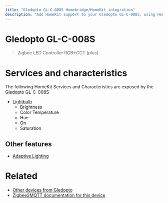 ```yaml
---
title: "Gledopto GL-C-008S Homebridge/HomeKit integration"
description: "Add HomeKit support to your Gledopto GL-C-008S, using Homebridge, Zigbee2MQTT and homebridge-z2m."
---
```

<!---
This file has been GENERATED using src/docgen/docgen.ts
DO NOT EDIT THIS FILE MANUALLY!
-->
# Gledopto GL-C-008S
> Zigbee LED Controller RGB+CCT (plus)


# Services and characteristics
The following HomeKit Services and Characteristics are exposed by
the Gledopto GL-C-008S

* [Lightbulb](../../light.md)
  * Brightness
  * Color Temperature
  * Hue
  * On
  * Saturation

## Other features
* [Adaptive Lighting](../../light.md)

# Related
* [Other devices from Gledopto](../index.md#gledopto)
* [Zigbee2MQTT documentation for this device](https://www.zigbee2mqtt.io/devices/GL-C-008S.html)